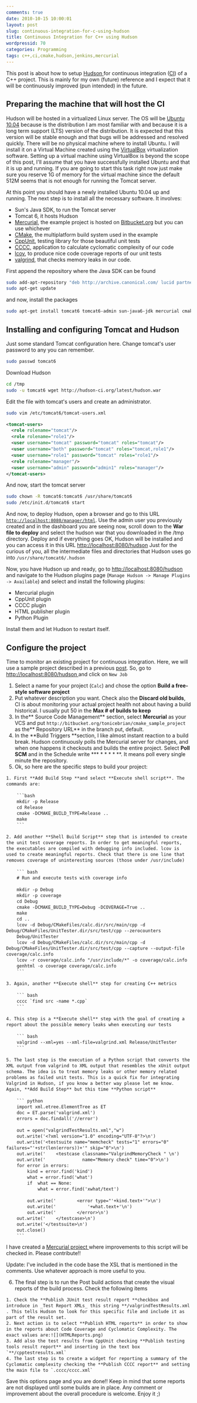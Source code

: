 ```yaml
---
comments: true
date: 2010-10-15 10:00:01
layout: post
slug: continuous-integration-for-c-using-hudson
title: Continuous Integration for C++ using Hudson
wordpressid: 70
categories: Programming
tags: c++,ci,cmake,hudson,jenkins,mercurial
---
```


This post is about how to setup [Hudson ](http://hudson-ci.org/)for continuous integration ([CI](http://www.martinfowler.com/articles/continuousIntegration.html)) of a C++ project. This is mainly for my own (future) reference and I expect that it will be continuously improved (pun intended) in the future.


## **Preparing the machine that will host the CI**


Hudson will be hosted in a virtualized Linux server. The OS will be [Ubuntu 10.04](http://www.ubuntu.com/desktop/get-ubuntu/download) because is the distribution I am most familiar with and because it is a long term support (LTS) version of the distribution. It is expected that this version will be stable enough and that bugs will be addressed and resolved quickly. There will be no physical machine where to install Ubuntu. I will install it on a Virtual Machine created using the [VirtualBox](http://www.virtualbox.org/) virtualization software. Setting up a virtual machine using VirtualBox is beyond the scope of this post, I'll assume that you have successfully installed Ubuntu and that it is up and running. If you are going to start this task right now just make sure you reserve 1G of memory for the virtual machine since the default 512M seems that is not enough for running the Tomcat server.

At this point you should have a newly installed Ubuntu 10.04 up and running. The next step is to install all the necessary software. It involves:

  * Sun's Java SDK, to run the Tomcat server
  * Tomcat 6, it hosts Hudson
  * [Mercurial](http://mercurial.selenic.com/), the example project is hosted on [Bitbucket.org](http://bitbucket.org/tonicebrian/cmake_sample_project) but you can use whichever
  * [CMake](http://www.cmake.org/), the multiplatform build system used in the example
  * [CppUnit](http://sourceforge.net/apps/mediawiki/cppunit/index.php?title=Main_Page), testing library for those beautiful unit tests
  * [CCCC](http://sourceforge.net/projects/cccc/), application to calculate cyclomatic complexity of our code
  * [lcov](http://ltp.sourceforge.net/coverage/lcov.php), to produce nice code coverage reports of our unit tests
  * [valgrind](http://valgrind.org/), that checks memory leaks in our code.


First append the repository where the Java SDK can be found

``` bash
sudo add-apt-repository "deb http://archive.canonical.com/ lucid partner"
sudo apt-get update
```

and now, install the packages

``` bash
sudo apt-get install tomcat6 tomcat6-admin sun-java6-jdk mercurial cmake libcppunit-dev build-essential cccc lcov valgrind
```


## Installing and configuring Tomcat and Hudson


Just some standard Tomcat configuration here. Change tomcat's user password to any you can remember.

``` bash
sudo passwd tomcat6
```

Download Hudson

``` bash
cd /tmp
sudo -u tomcat6 wget http://hudson-ci.org/latest/hudson.war
```

Edit the file with tomcat's users and create an administrator.

``` bash
sudo vim /etc/tomcat6/tomcat-users.xml
```

``` xml
<tomcat-users>
  <role rolename="tomcat"/>
  <role rolename="role1"/>
  <user username="tomcat" password="tomcat" roles="tomcat"/>
  <user username="both" password="tomcat" roles="tomcat,role1"/>
  <user username="role1" password="tomcat" roles="role1"/>
  <role rolename="manager"/>
  <user username="admin" password="admin1" roles="manager"/>
</tomcat-users>
```

And now, start the tomcat server

``` bash
sudo chown -R tomcat6:tomcat6 /usr/share/tomcat6
sudo /etc/init.d/tomcat6 start
```

And now, to deploy Hudson, open a browser and go to this URL [`http://localhost:8080/manager/html`](http://localhost:8080/manager/html). Use the admin user you previously created and in the dashboard you are seeing now, scroll down to the **War file to deploy** and select the hudson war that you downloaded in the /tmp directory. Deploy and if everything goes OK, Hudson will be installed and you can access it in this URL [http://localhost:8080/hudson](http://localhost:8080/hudson)
Just for the curious of you, all the intermediate files and directories that Hudson uses go into ﻿`/usr/share/tomcat6/.hudson`

Now, you have Hudson up and ready, go to [http://localhost:8080/hudson](http://localhost:8080/hudson) and navigate to the Hudson plugins page (`Manage Hudson -> Manage Plugins -> Available`) and select and install the following plugins:



  * Mercurial plugin
  * CppUnit plugin
  * CCCC plugin
  * HTML publisher plugin
  * Python Plugin

Install them and let Hudson to restart itself.


## Configure the project


Time to monitor an existing project for continuous integration. Here, we will use a sample project described in a previous [post](http://www.tonicebrian.com/2010/03/22/cmake-project-skeleton/). So, go to [http://localhost:8080/hudson
](http://localhost:8080/hudson) and click on `New Job`



  1. Select a name for your project (`Calc`) and chose the option **Build a free-style software project**
  2. Put whatever description you want. Check also the **Discard old builds**, CI is about monitoring your actual project health not about having a build historical. I usually put 50 in the **Max # of builds to keep**
  3. In the** Source Code Management** section, select **Mercurial** as your VCS and put `http://bitbucket.org/tonicebrian/cmake_sample_project` as the** Repository URL** in the branch put, default.
  4. In the **Build Triggers **section, I like almost instant reaction to a build break. Hudson continuously polls the Mercurial server for changes, and when one happens it checkouts and builds the entire project. Select **Poll SCM** and in the Schedule write *** * * * * **. It means poll every single minute the repository.
  5. Ok, so here are the specific steps to build your project:

    1. First **Add Build Step **and select **Execute shell script**. The commands are:

        ```bash
        mkdir -p Release
        cd Release
        cmake -DCMAKE_BUILD_TYPE=Release ..
        make
        ```

    2. Add another **Shell Build Script** step that is intended to create the unit test coverage reports. In order to get meaningful reports, the executables are compiled with debugging info included. lcov is used to create meaningful reports. Check that there is one line that removes coverage of uninteresting sources (those under /usr/include)

        ``` bash
        # Run and execute tests with coverage info
        
        mkdir -p Debug
        mkdir -p coverage
        cd Debug
        cmake -DCMAKE_BUILD_TYPE=Debug -DCOVERAGE=True ..
        make
        cd ..
        lcov -d Debug/CMakeFiles/calc.dir/src/main/cpp -d Debug/CMakeFiles/UnitTester.dir/src/test/cpp --zerocounters
        Debug/UnitTester
        lcov -d Debug/CMakeFiles/calc.dir/src/main/cpp -d Debug/CMakeFiles/UnitTester.dir/src/test/cpp --capture --output-file coverage/calc.info
        lcov -r coverage/calc.info "/usr/include/*" -o coverage/calc.info
        genhtml -o coverage coverage/calc.info
        ```

    3. Again, another **Execute shell** step for creating C++ metrics 

        ``` bash
        cccc `find src -name *.cpp`
        ```

    4. This step is a **Execute shell** step with the goal of creating a report about the possible memory leaks when executing our tests

        ``` bash
        valgrind --xml=yes --xml-file=valgrind.xml Release/UnitTester
        ```

    5. The last step is the execution of a Python script that converts the XML output from valgrind to XML output that resembles the xUnit output schema. The idea is to treat memory leaks or other memory related problems as failed unit tests. This is a quick fix for integrating Valgrind in Hudson, if you know a better way please let me know. Again, **Add Build Step** but this time **Python script**
    
        ``` python
        import xml.etree.ElementTree as ET
        doc = ET.parse('valgrind.xml')
        errors = doc.findall('//error')
        
        out = open("valgrindTestResults.xml","w")
        out.write('<?xml version="1.0" encoding="UTF-8"?>\n')
        out.write('<testsuite name="memcheck" tests="1" errors="0" failures="'+str(len(errors))+'" skip="0">\n')
        out.write('    <testcase classname="ValgrindMemoryCheck " \n')
        out.write('              name="Memory check" time="0">\n')
        for error in errors:
        	kind = error.find('kind')
        	what = error.find('what')
        	if  what == None:
        		what = error.find('xwhat/text')
        
        	out.write('        <error type="'+kind.text+'">\n')
        	out.write('            '+what.text+'\n')
        	out.write('        </error>\n')
        out.write('    </testcase>\n')
        out.write('</testsuite>\n')
        out.close()
        ```

I have created a [Mercurial project ](https://bitbucket.org/tonicebrian/valgrind-reports-to-xunit)where improvements to this script will be checked in. Please contribute!!

Update: I've included in the code base the XSL that is mentioned in the comments. Use whatever approach is more useful to you.

  6. The final step is to run the Post build actions that create the visual reports of the build process. Check the following items

    1. Check the **Publish JUnit test result report **checkbox and introduce in _Test Report XMLs_ this string **/valgrindTestResults.xml . This tells Hudson to look for this specific file and include it as part of the result set.
    2. Next action is to select **Publish HTML reports** in order to show in the reports about Code Coverage and Cyclomatic Complexity. The exact values are:![](HTMLReports.png)
    3. Add also the test results from CppUnit checking **Publish testing tools result report** and inserting in the text box `**/cpptestresults.xml`
    4. The last step is to create a widget for reporting a summary of the Cyclomatic complexity checking the **Publish CCCC report** and setting the main file to `.cccc/cccc.xml`


Save this options page and you are done!! Keep in mind that some reports are not displayed until some builds are in place. Any comment or improvement about the overall procedure is welcome. Enjoy it ;)
